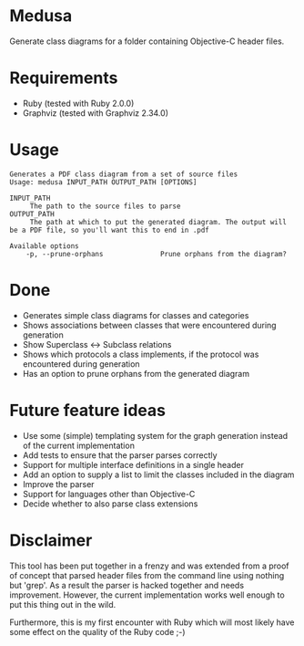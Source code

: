 # Medusa

Generate class diagrams for a folder containing Objective-C header files.

# Requirements

* Ruby (tested with Ruby 2.0.0)
* Graphviz (tested with Graphviz 2.34.0)

# Usage

```
Generates a PDF class diagram from a set of source files
Usage: medusa INPUT_PATH OUTPUT_PATH [OPTIONS]

INPUT_PATH
     The path to the source files to parse
OUTPUT_PATH
     The path at which to put the generated diagram. The output will be a PDF file, so you'll want this to end in .pdf

Available options
    -p, --prune-orphans              Prune orphans from the diagram?
```

# Done

* Generates simple class diagrams for classes and categories
* Shows associations between classes that were encountered during generation
* Show Superclass <-> Subclass relations
* Shows which protocols a class implements, if the protocol was encountered during generation
* Has an option to prune orphans from the generated diagram

# Future feature ideas

* Use some (simple) templating system for the graph generation instead of the current implementation
* Add tests to ensure that the parser parses correctly
* Support for multiple interface definitions in a single header
* Add an option to supply a list to limit the classes included in the diagram
* Improve the parser
* Support for languages other than Objective-C
* Decide whether to also parse class extensions

# Disclaimer

This tool has been put together in a frenzy and was extended from a proof of concept that parsed header files from the command line using nothing but 'grep'. As a result the parser is hacked together and needs improvement. However, the current implementation works well enough to put this thing out in the wild.

Furthermore, this is my first encounter with Ruby which will most likely have some effect on the quality of the Ruby code ;-)
